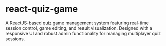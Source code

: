 # react-quiz-game
A ReactJS-based quiz game management system featuring real-time session control,  game editing, and result visualization. Designed with a responsive UI and robust admin functionality for managing multiplayer quiz sessions.

